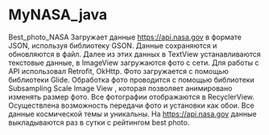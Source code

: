 # MyNASA_java
Best_photo_NASA
Загружает данные https://api.nasa.gov в формате JSON, используя библиотеку GSON. Данные сохраняются и обновляются в файл. 
Далее из этих данных в TextView устанавливаются текстовые данные, в ImageView загружаются фото с сети. Для работы с API использовал Retrofit, OkHttp. 
Фото загружается с помощью библиотеки Glide. Обработка фото проводится с помощью библиотеки Subsampling Scale Image View , которая позволяет анимировано изменять размер фото. 
Все фотографии отображаются в RecyclerView. Осуществлена возможность передачи фото и установки как обои. Все данные космической темы и уникальны. 
На https://api.nasa.gov данные выкладываются раз в сутки с рейтингом best photo.
